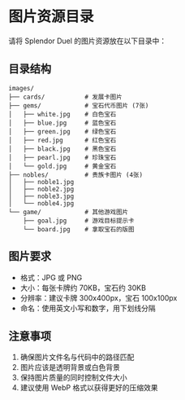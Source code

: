 # 图片资源目录

请将 Splendor Duel 的图片资源放在以下目录中：

## 目录结构

```
images/
├── cards/           # 发展卡图片
├── gems/            # 宝石代币图片 (7张)
│   ├── white.jpg    # 白色宝石
│   ├── blue.jpg     # 蓝色宝石
│   ├── green.jpg    # 绿色宝石
│   ├── red.jpg      # 红色宝石
│   ├── black.jpg    # 黑色宝石
│   ├── pearl.jpg    # 珍珠宝石
│   └── gold.jpg     # 黄金宝石
├── nobles/          # 贵族卡图片 (4张)
│   ├── noble1.jpg
│   ├── noble2.jpg
│   ├── noble3.jpg
│   └── noble4.jpg
└── game/            # 其他游戏图片
    ├── goal.jpg     # 游戏目标提示卡
    └── board.jpg    # 拿取宝石的版图
```

## 图片要求

- 格式：JPG 或 PNG
- 大小：每张卡牌约 70KB，宝石约 30KB
- 分辨率：建议卡牌 300x400px，宝石 100x100px
- 命名：使用英文小写和数字，用下划线分隔

## 注意事项

1. 确保图片文件名与代码中的路径匹配
2. 图片应该是透明背景或白色背景
3. 保持图片质量的同时控制文件大小
4. 建议使用 WebP 格式以获得更好的压缩效果

